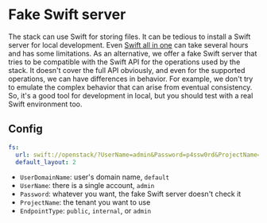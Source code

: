# Fake Swift server

The stack can use Swift for storing files. It can be tedious to install a Swift
server for local development. Even [Swift all in
one](https://docs.openstack.org/swift/latest/development_saio.html) can take
several hours and has some limitations. As an alternative, we offer a fake Swift
server that tries to be compatible with the Swift API for the operations used by
the stack. It doesn't cover the full API obviously, and even for the supported
operations, we can have differences in behavior. For example, we don't try to
emulate the complex behavior that can arise from eventual consistency. So, it's
a good tool for development in local, but you should test with a real Swift
environment too.

## Config

```yaml
fs:
  url: swift://openstack/?UserName=admin&Password=p4ssw0rd&ProjectName=stack&UserDomainName=default&EndpointType=internal
  default_layout: 2
```

* `UserDomainName`: user's domain name, `default`
* `UserName`: there is a single account, `admin`
* `Password`: whatever you want, the fake Swift server doesn't check it
* `ProjectName`: the tenant you want to use
* `EndpointType`: `public`, `internal`, or `admin`

